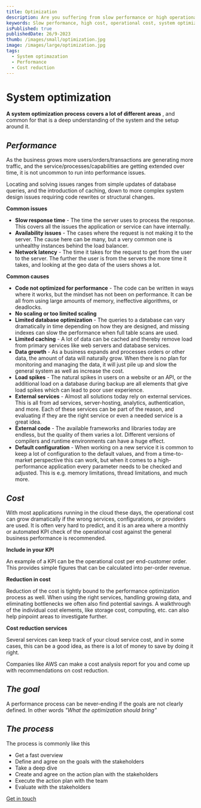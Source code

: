 ```yaml
---
title: Optimization
description: Are you suffering from slow performance or high operational costs?
keywords: Slow performance, high cost, operational cost, system optimization
isPublished: true
publishedDate: 26/9-2023
thumb: /images/small/optimization.jpg
image: /images/large/optimization.jpg
tags:
  - System optimazation
  - Performance
  - Cost reduction
---
```

# System optimization

**A system optimization process covers a lot of different areas**
, and common for that is a deep understanding of the system and the setup around it. 

## _Performance_
As the business grows more users/orders/transactions are generating more traffic, and the service/processes/capabilities are getting extended over time, it is not uncommon to run into performance issues. 

Locating and solving issues ranges from simple updates of database queries, and the introduction of caching, down to more complex system design issues requiring code rewrites or structural changes.

**Common issues**
- **Slow response time** - The time the server uses to process the response. This covers all the issues the application or service can have internally.
- **Availability issues** - The cases where the request is not making it to the server. The cause here can be many, but a very common one is unhealthy instances behind the load balancer.
- **Network latency** - The time it takes for the request to get from the user to the server. The further the user is from the servers the more time it takes, and looking at the geo data of the users shows a lot.

**Common causes**
- **Code not optimized for performance** - The code can be written in ways where it works, but the mindset has not been on performance. It can be all from using large amounts of memory, ineffective algorithms, or deadlocks.
- **No scaling or too limited scaling**
- **Limited database optimization** - The queries to a database can vary dramatically in time depending on how they are designed, and missing indexes can slow the performance when full table scans are used.
- **Limited caching** - A lot of data can be cached and thereby remove load from primary services like web servers and database services. 
- **Data growth** - As a business expands and processes orders or other data, the amount of data will naturally grow. When there is no plan for monitoring and managing the data, it will just pile up and slow the general system as well as increase the cost.
- **Load spikes** - The natural spikes in users on a website or an API, or the additional load on a database during backup are all elements that give load spikes which can lead to poor user experience.
- **External services** - Almost all solutions today rely on external services. This is all from ad services, server-hosting, analytics, authentication, and more. Each of these services can be part of the reason, and evaluating if they are the right service or even a needed service is a great idea.
- **External code** - The available frameworks and libraries today are endless, but the quality of them varies a lot. Different versions of compilers and runtime environments can have a huge effect.
- **Default configuration** - When working on a new service it is common to keep a lot of configuration to the default values, and from a time-to-market perspective this can work, but when it comes to a high-performance application every parameter needs to be checked and adjusted. This is e.g. memory limitations, thread limitations, and much more.

## _Cost_
With most applications running in the cloud these days, the operational cost can grow dramatically if the wrong services, configurations, or providers are used. It is often very hard to predict, and it is an area where a monthly or automated KPI check of the operational cost against the general business performance is recommended.

**Include in your KPI**

An example of a KPI can be the operational cost per end-customer order. This provides simple figures that can be calculated into per-order revenue.

**Reduction in cost**

Reduction of the cost is tightly bound to the performance optimization process as well. When using the right services, handling growing data, and eliminating bottlenecks we often also find potential savings. A walkthrough of the individual cost elements, like storage cost, computing, etc. can also help pinpoint areas to investigate further.

**Cost reduction services**

Several services can keep track of your cloud service cost, and in some cases, this can be a good idea, as there is a lot of money to save by doing it right.

Companies like AWS can make a cost analysis report for you and come up with recommendations on cost reduction.

## _The goal_
A performance process can be never-ending if the goals are not clearly defined. In other words _"What the optimization should bring"_

## _The process_

The process is commonly like this
- Get a fast overview
- Define and agree on the goals with the stakeholders
- Take a deep dive
- Create and agree on the action plan with the stakeholders
- Execute the action plan with the team
- Evaluate with the stakeholders

[Get in touch](/get-in-touch)